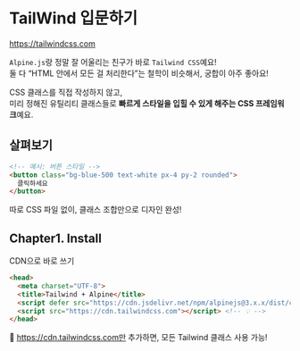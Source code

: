 # TailWind 입문하기

https://tailwindcss.com

`Alpine.js`랑 정말 잘 어울리는 친구가 바로 `Tailwind CSS`예요!  
둘 다 “HTML 안에서 모든 걸 처리한다”는 철학이 비슷해서, 궁합이 아주 좋아요!  

CSS 클래스를 직접 작성하지 않고,  
미리 정해진 유틸리티 클래스들로 **빠르게 스타일을 입힐 수 있게 해주는 CSS 프레임워크**예요.  

## 살펴보기
```html
<!-- 예시: 버튼 스타일 -->
<button class="bg-blue-500 text-white px-4 py-2 rounded">
  클릭하세요
</button>
```
따로 CSS 파일 없이, 클래스 조합만으로 디자인 완성!

## Chapter1. Install
CDN으로 바로 쓰기
```html
<head>
  <meta charset="UTF-8">
  <title>Tailwind + Alpine</title>
  <script defer src="https://cdn.jsdelivr.net/npm/alpinejs@3.x.x/dist/cdn.min.js"></script>
  <script src="https://cdn.tailwindcss.com"></script> <!-- 💡 -->
</head>
```
📌 https://cdn.tailwindcss.com만 추가하면, 모든 Tailwind 클래스 사용 가능!
